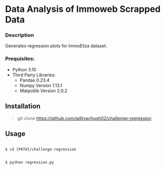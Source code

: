 # Data Analysis of Immoweb Scrapped Data

### Description
Generates regression plots for ImmoEliza dataset.

### Prequisites:
- Python 3.10
- Third Party Libraries:
  - Pandas 0.23.4
  - Numpy Version 1.13.1
  - Matpotlib Version 2.0.2

## Installation
> git clone https://github.com/adityachugh02/challenge-regression

## Usage
<code> 
$ cd [PATH]/challenge-regression

$ python regression.py</code>


